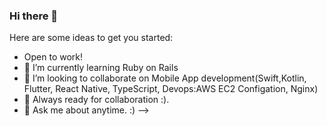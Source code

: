 ### Hi there 👋
Here are some ideas to get you started:

- Open to work!
- 🌱 I’m currently learning Ruby on Rails 
- 👯 I’m looking to collaborate on Mobile App development(Swift,Kotlin, Flutter, React Native, TypeScript, Devops:AWS EC2 Configation, Nginx)
- 🤔 Always ready for collaboration :).
- 💬 Ask me about anytime. :)
-->
